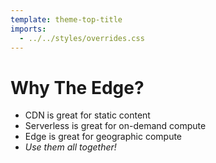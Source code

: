 ```yaml
---
template: theme-top-title
imports:
  - ../../styles/overrides.css
---
```


# Why The Edge?

- CDN is great for static content
- Serverless is great for on-demand compute
- Edge is great for geographic compute
- _Use them all together!_
